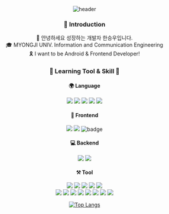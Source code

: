 <div align="center">

![header](https://capsule-render.vercel.app/api?type=waving&color=auto&height=110&section=header&text=SeungwooHan&fontSize=40)

### 🙌 Introduction
👋 안녕하세요 성장하는 개발자 한승우입니다.
<br>
🎓 MYONGJI UNIV. Information and Communication Engineering
<br>
🎗️ I want to be Android & Frontend Developer!
<br>

### 📝 Learning Tool & Skill 📝
#### 🌍 Language
<img src="https://img.shields.io/badge/Java-FF922E?style=flat&logo=Java(Beginner)&logoColor=white"/> <img src="https://img.shields.io/badge/JavaScript(Beginner)-F7DF1E?style=flat&logo=JavaScript&logoColor=white"/> <img src="https://img.shields.io/badge/Python-534FFB?style=flat&logo=Python&logoColor=white"/> <img src="https://img.shields.io/badge/C-276DC3?style=flat&logo=C&logoColor=white"/> <img src="https://img.shields.io/badge/Kotlin-A8C0C6?style=flat&logo=Kotlin&logoColor=white"/>



#### 📱 Frontend
<img src="https://img.shields.io/badge/HTML5-DD63D1?style=flat&logo=HTML5&logoColor=white"/> <img src="https://img.shields.io/badge/CSS3-1572B6?style=flat&logo=CSS3&logoColor=white"/>
![badge](https://img.shields.io/badge/-React-%23F7DF1E?style=flat-square&logo=react&logoColor=white&color=61DAFB)

#### 💻 Backend
<img src="https://img.shields.io/badge/Firebase-FC0101?style=flat&logo=Firebase&logoColor=white"/> 
<img src="https://img.shields.io/badge/Swagger-ED48AB?style=flat&logo=Swagger&logoColor=white"/> 


#### ⚒️ Tool
<img src="https://img.shields.io/badge/Git-F05032?style=flat&logo=Git&logoColor=white"/> <img src="https://img.shields.io/badge/GitHub-181717?style=flat&logo=GitHub&logoColor=white"/> <img src="https://img.shields.io/badge/Android%20Studio-8C34FB?style=flat&logo=AndroidStudio&logoColor=white"/> <img src="https://img.shields.io/badge/Postman-FF922E?style=flat&logo=Postman&logoColor=white"/> <img src="https://img.shields.io/badge/Intel-85EA2D?style=flat&logo=Intel&logoColor=white"/>  
<img src="https://img.shields.io/badge/Figma-F24E1E?style=flat&logo=Figma&logoColor=white"/> <img src="https://img.shields.io/badge/Visual Studio-110F66?style=flat&logo=Visual Studio&logoColor=white"/> <img src="https://img.shields.io/badge/Visual Studio code-603384?style=flat&logo=Visual Studio code&logoColor=white"/> <img src="https://img.shields.io/badge/Notion-89A1AF?style=flat&logo=Notion&logoColor=white"/> <img src="https://img.shields.io/badge/Slack-FF61F6?style=flat&logo=Slack&logoColor=white"/> <img src="https://img.shields.io/badge/Discode-6B30A6?style=flat&logo=Discode&logoColor=white"/> <img src="https://img.shields.io/badge/Webflow-104482?style=flat&logo=Webflow&logoColor=white"/> <img src="https://img.shields.io/badge/Photoshop-ED48AB?style=flat&logo=Photoshop&logoColor=white"/> 

[![Top Langs](https://github-readme-stats.vercel.app/api/top-langs/?username=seungwoohan12&layout=compact)](https://github.com/seungwoohan12)

<br>

</div>
